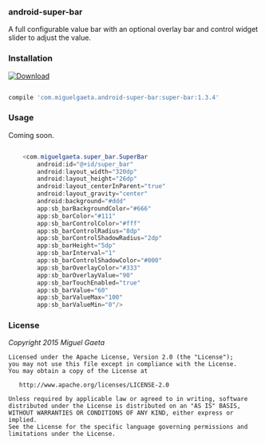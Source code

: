 ### android-super-bar

A full configurable value bar with an optional overlay bar and control widget slider to adjust the value.

### Installation

[![Download](https://api.bintray.com/packages/mrkcsc/maven/com.miguelgaeta.super-bar/images/download.svg)](https://bintray.com/mrkcsc/maven/com.miguelgaeta.super-bar/_latestVersion)

```groovy

compile 'com.miguelgaeta.android-super-bar:super-bar:1.3.4'

```

### Usage

Coming soon.

```java

    <com.miguelgaeta.super_bar.SuperBar
        android:id="@+id/super_bar"
        android:layout_width="320dp"
        android:layout_height="26dp"
        android:layout_centerInParent="true"
        android:layout_gravity="center"
        android:background="#ddd"
        app:sb_barBackgroundColor="#666"
        app:sb_barColor="#111"
        app:sb_barControlColor="#fff"
        app:sb_barControlRadius="8dp"
        app:sb_barControlShadowRadius="2dp"
        app:sb_barHeight="5dp"
        app:sb_barInterval="1"
        app:sb_barControlShadowColor="#000"
        app:sb_barOverlayColor="#333"
        app:sb_barOverlayValue="90"
        app:sb_barTouchEnabled="true"
        app:sb_barValue="60"
        app:sb_barValueMax="100"
        app:sb_barValueMin="0"/>
```

### License

*Copyright 2015 Miguel Gaeta*

    Licensed under the Apache License, Version 2.0 (the "License");
    you may not use this file except in compliance with the License.
    You may obtain a copy of the License at

       http://www.apache.org/licenses/LICENSE-2.0

    Unless required by applicable law or agreed to in writing, software
    distributed under the License is distributed on an "AS IS" BASIS,
    WITHOUT WARRANTIES OR CONDITIONS OF ANY KIND, either express or implied.
    See the License for the specific language governing permissions and
    limitations under the License.
